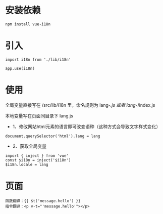 # 安装依赖

`npm install vue-i18n`

# 引入

```
import i18n from './lib/i18n'

app.use(i18n)
```

# 使用

全局变量直接写在 /src/lib/i18n 里，命名规则为 lang-_.js 或者 lang-_/index.js

本地变量写在页面同目录下 lang.js

- 1、修改网站html元素的语言即可改变语种（这种方式会导致文字样式变化）

```
document.querySelector('html').lang = lang
```

- 2、获取全局变量

```
import { inject } from 'vue'
const $i18n = inject('$i18n')
$i18n.locale = lang
```

# 页面

```
函数翻译：{{ $t('message.hello') }}
指令翻译：<p v-t="'message.hello'"></p>
```
